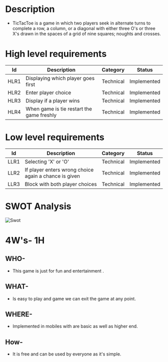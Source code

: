 # Description
* TicTacToe is a game in which two players seek in alternate turns to complete a row, a column, or a diagonal with either three O's or three X's drawn in the spaces of a grid of nine squares; noughts and crosses.

# High level requirements
| Id | Description | Category | Status |
|----|-------------|---------|-------|
|HLR1  |Displaying which player goes first| Technical|Implemented|
|HLR2 | Enter player choice|Technical| Implemented|
|HLR3|Display if a player wins |Technical|Implemented|
|HLR4 |When game is tie restart the game freshly|Technical|Implemented|

# Low level requirements
| Id | Description | Category | Status |
|----|-------------|---------|-------|
|LLR1 | Selecting 'X' or 'O'|Technical| Implemented|
|LLR2 | If player enters wrong choice again a chance is given|Technical| Implemented|
|LLR3 | Block with both player choices|Technical| Implemented|

# SWOT Analysis
![Swot](https://user-images.githubusercontent.com/46956641/154016874-1dba4738-0b71-427c-be8f-b4abbface064.png)

# 4W's- 1H
## WHO-
* This game is just for fun and entertainment .
## WHAT-
* Is easy to play and game we can exit the game at any point.
## WHERE-
* Implemented in mobiles with are basic as well as higher end.
## How-
* It is free and can be used by everyone as it's simple.
